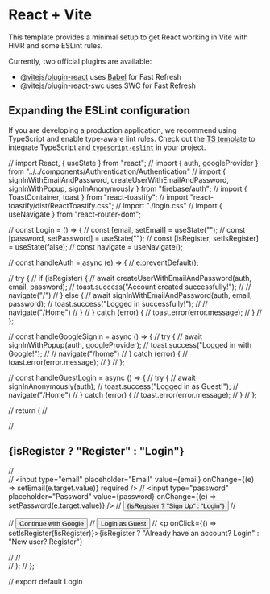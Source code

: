 # React + Vite

This template provides a minimal setup to get React working in Vite with HMR and some ESLint rules.

Currently, two official plugins are available:

- [@vitejs/plugin-react](https://github.com/vitejs/vite-plugin-react/blob/main/packages/plugin-react/README.md) uses [Babel](https://babeljs.io/) for Fast Refresh
- [@vitejs/plugin-react-swc](https://github.com/vitejs/vite-plugin-react-swc) uses [SWC](https://swc.rs/) for Fast Refresh

## Expanding the ESLint configuration

If you are developing a production application, we recommend using TypeScript and enable type-aware lint rules. Check out the [TS template](https://github.com/vitejs/vite/tree/main/packages/create-vite/template-react-ts) to integrate TypeScript and [`typescript-eslint`](https://typescript-eslint.io) in your project.



// import React, { useState } from "react";
// import { auth, googleProvider } from "../../components/Authrentication/Authentication"
// import { signInWithEmailAndPassword, createUserWithEmailAndPassword, signInWithPopup, signInAnonymously } from "firebase/auth";
// import { ToastContainer, toast } from "react-toastify";
// import "react-toastify/dist/ReactToastify.css";
// import "./login.css"
// import { useNavigate } from "react-router-dom";

// const Login = () => {
//   const [email, setEmail] = useState("");
//   const [password, setPassword] = useState("");
//   const [isRegister, setIsRegister] = useState(false);
//   const navigate = useNavigate();

//   const handleAuth = async (e) => {
//     e.preventDefault();
    
//     try {
//       if (isRegister) {
//         await createUserWithEmailAndPassword(auth, email, password);
//         toast.success("Account created successfully!");
//         // navigate("/")
//       } else {
//         await signInWithEmailAndPassword(auth, email, password);
//         toast.success("Logged in successfully!");
//         // navigate("/Home")
//       }
//     } catch (error) {
//       toast.error(error.message);
//     }
//   };

//   const handleGoogleSignIn = async () => {
//     try {
//       await signInWithPopup(auth, googleProvider);
//       toast.success("Logged in with Google!");
//       // navigate("/home")
//     } catch (error) {
//       toast.error(error.message);
//     }
//   };

//   const handleGuestLogin = async () => {
//     try {
//       await signInAnonymously(auth);
//       toast.success("Logged in as Guest!");
//       navigate("/Home")
//     } catch (error) {
//       toast.error(error.message);
//     }
//   };

//   return (
//     <div className="auth-container">
//       <h2>{isRegister ? "Register" : "Login"}</h2>
//       <form onSubmit={handleAuth}>
//         <input type="email" placeholder="Email" value={email} onChange={(e) => setEmail(e.target.value)} required />
//         <input type="password" placeholder="Password" value={password} onChange={(e) => setPassword(e.target.value)} />
//         <button type="submit">{isRegister ? "Sign Up" : "Login"}</button>
//       </form>
//       <button onClick={handleGoogleSignIn}>Continue with Google</button>
//       <button onClick={handleGuestLogin}>Login as Guest</button>
//       <p onClick={() => setIsRegister(!isRegister)}>{isRegister ? "Already have an account? Login" : "New user? Register"}</p>
//       <ToastContainer position="top-right" autoClose={3000} />
//     </div>
//   );
// };

// export default Login


